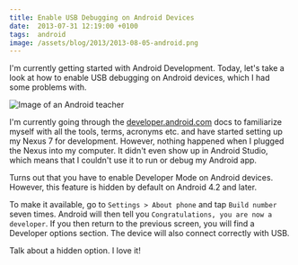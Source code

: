```yaml
---
title: Enable USB Debugging on Android Devices
date:  2013-07-31 12:19:00 +0100
tags:  android
image: /assets/blog/2013/2013-08-05-android.png
---
```


I'm currently getting started with Android Development. Today, let's take a look
at how to enable USB debugging on Android devices, which I had some problems with.

![Image of an Android teacher]({{page.image}})

I'm currently going through the [developer.android.com](http://developer.android.com)
docs to familiarize myself with all the tools, terms, acronyms etc. and have started
setting up my Nexus 7 for development. However, nothing happened when I plugged the 
Nexus into my computer. It didn't even show up in Android Studio, which means that I 
couldn't use it to run or debug my Android app.

Turns out that you have to enable Developer Mode on Android devices. However, this
feature is hidden by default on Android 4.2 and later.

To make it available, go to `Settings > About phone` and tap `Build number` seven
times. Android will then tell you `Congratulations, you are now a developer`. If
you then return to the previous screen, you will find a Developer options section.
The device will also connect correctly with USB.

Talk about a hidden option. I love it!